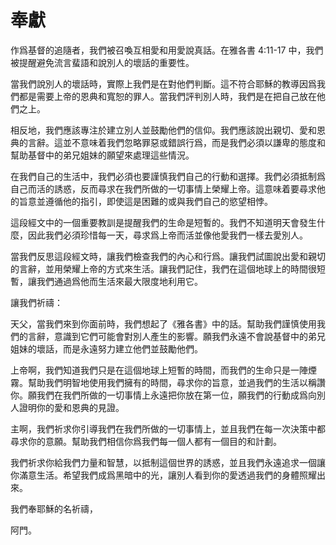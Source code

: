 # 奉獻

作爲基督的追隨者，我們被召喚互相愛和用愛說真話。在雅各書 4:11-17 中，我們被提醒避免流言蜚語和說別人的壞話的重要性。

當我們說別人的壞話時，實際上我們是在對他們判斷。這不符合耶穌的教導因爲我們都是需要上帝的恩典和寬恕的罪人。當我們評判別人時，我們是在把自己放在他們之上。

相反地，我們應該專注於建立別人並鼓勵他們的信仰。我們應該說出親切、愛和恩典的言辭。這並不意味着我們忽略罪惡或錯誤行爲，而是我們必須以謙卑的態度和幫助基督中的弟兄姐妹的願望來處理這些情況。

在我們自己的生活中，我們必須也要謹慎我們自己的行動和選擇。我們必須抵制爲自己而活的誘惑，反而尋求在我們所做的一切事情上榮耀上帝。這意味着要尋求他的旨意並遵循他的指引，即使這是困難的或與我們自己的慾望相悖。

這段經文中的一個重要教訓是提醒我們的生命是短暫的。我們不知道明天會發生什麼，因此我們必須珍惜每一天，尋求爲上帝而活並像他愛我們一樣去愛別人。

當我們反思這段經文時，讓我們檢查我們的內心和行爲。讓我們試圖說出愛和親切的言辭，並用榮耀上帝的方式來生活。讓我們記住，我們在這個地球上的時間很短暫，讓我們通過爲他而生活來最大限度地利用它。

讓我們祈禱：

天父，當我們來到你面前時，我們想起了《雅各書》中的話。幫助我們謹慎使用我們的言辭，意識到它們可能會對別人產生的影響。願我們永遠不會說基督中的弟兄姐妹的壞話，而是永遠努力建立他們並鼓勵他們。

上帝啊，我們知道我們只是在這個地球上短暫的時間，而我們的生命只是一陣煙霧。幫助我們明智地使用我們擁有的時間，尋求你的旨意，並過我們的生活以稱讚你。願我們在我們所做的一切事情上永遠把你放在第一位，願我們的行動成爲向別人證明你的愛和恩典的見證。

主啊，我們祈求你引導我們在我們所做的一切事情上，並且我們在每一次決策中都尋求你的意願。幫助我們相信你爲我們每一個人都有一個目的和計劃。

我們祈求你給我們力量和智慧，以抵制這個世界的誘惑，並且我們永遠追求一個讓你滿意生活。希望我們成爲黑暗中的光，讓別人看到你的愛透過我們的身體照耀出來。

我們奉耶穌的名祈禱，

阿門。